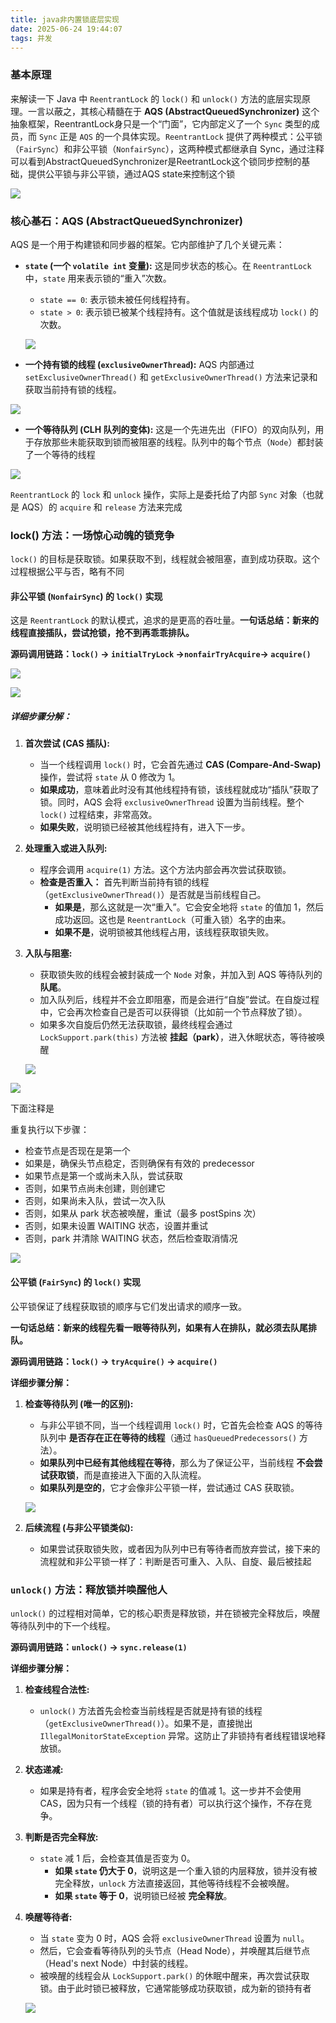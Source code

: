 ```yaml
---
title: java非内置锁底层实现
date: 2025-06-24 19:44:07
tags: 并发
---
```


### 基本原理

来解读一下 Java 中 `ReentrantLock` 的 `lock()` 和 `unlock()` 方法的底层实现原理。一言以蔽之，其核心精髓在于 **AQS (AbstractQueuedSynchronizer)** 这个抽象框架，ReentrantLock身只是一个“门面”，它内部定义了一个 `Sync` 类型的成员，而 `Sync` 正是 `AQS` 的一个具体实现。`ReentrantLock` 提供了两种模式：公平锁（`FairSync`）和非公平锁（`NonfairSync`），这两种模式都继承自 Sync，通过注释可以看到AbstractQueuedSynchronizer是ReetrantLock这个锁同步控制的基础，提供公平锁与非公平锁，通过AQS state来控制这个锁

![](../images/rent-1.png)

### 核心基石：AQS (AbstractQueuedSynchronizer)

AQS 是一个用于构建锁和同步器的框架。它内部维护了几个关键元素：

- **`state` (一个 `volatile int` 变量):** 这是同步状态的核心。在 `ReentrantLock` 中，`state` 用来表示锁的“重入”次数。

  - `state == 0`: 表示锁未被任何线程持有。
  - `state > 0`: 表示锁已被某个线程持有。这个值就是该线程成功 `lock()` 的次数。

  ![](../images/state.png)

- **一个持有锁的线程 (`exclusiveOwnerThread`):** AQS 内部通过 `setExclusiveOwnerThread()` 和 `getExclusiveOwnerThread()` 方法来记录和获取当前持有锁的线程。

![](../images/ownerThread.png)

- **一个等待队列 (CLH 队列的变体):** 这是一个先进先出（FIFO）的双向队列，用于存放那些未能获取到锁而被阻塞的线程。队列中的每个节点（`Node`）都封装了一个等待的线程

![](../images/clh.png)

`ReentrantLock` 的 `lock` 和 `unlock` 操作，实际上是委托给了内部 `Sync` 对象（也就是 AQS）的 `acquire` 和 `release` 方法来完成

### lock() 方法：一场惊心动魄的锁竞争

`lock()` 的目标是获取锁。如果获取不到，线程就会被阻塞，直到成功获取。这个过程根据公平与否，略有不同

#### 非公平锁 (`NonfairSync`) 的 `lock()` 实现

这是 `ReentrantLock` 的默认模式，追求的是更高的吞吐量。**一句话总结：新来的线程直接插队，尝试抢锁，抢不到再乖乖排队。**

**源码调用链路：`lock()` -> `initialTryLock` ->`nonfairTryAcquire`-> `acquire()`**

![](../images/no-fair.png)

![](../images/no-fair-2.png)

##### **详细步骤分解：**

1. **首次尝试 (CAS 插队):**

   - 当一个线程调用 `lock()` 时，它会首先通过 **CAS (Compare-And-Swap)** 操作，尝试将 `state` 从 0 修改为 1。
   - **如果成功**，意味着此时没有其他线程持有锁，该线程就成功“插队”获取了锁。同时，AQS 会将 `exclusiveOwnerThread` 设置为当前线程。整个 `lock()` 过程结束，非常高效。
   - **如果失败**，说明锁已经被其他线程持有，进入下一步。

2. **处理重入或进入队列:**

   - 程序会调用 `acquire(1)` 方法。这个方法内部会再次尝试获取锁。
   - **检查是否重入：** 首先判断当前持有锁的线程（`getExclusiveOwnerThread()`）是否就是当前线程自己。
     - **如果是**，那么这就是一次“重入”。它会安全地将 `state` 的值加 1，然后成功返回。这也是 `ReentrantLock`（可重入锁）名字的由来。
     - **如果不是**，说明锁被其他线程占用，该线程获取锁失败。

3. **入队与阻塞:**

   - 获取锁失败的线程会被封装成一个 `Node` 对象，并加入到 AQS 等待队列的 **队尾**。
   - 加入队列后，线程并不会立即阻塞，而是会进行“自旋”尝试。在自旋过程中，它会再次检查自己是否可以获得锁（比如前一个节点释放了锁）。
   - 如果多次自旋后仍然无法获取锁，最终线程会通过 `LockSupport.park(this)` 方法被 **挂起（park）**，进入休眠状态，等待被唤醒

   ![](../images/rd-1.png)

![](../images/rd-2.png)

下面注释是

重复执行以下步骤：

- 检查节点是否现在是第一个
- 如果是，确保头节点稳定，否则确保有有效的 predecessor
- 如果节点是第一个或尚未入队，尝试获取
- 否则，如果节点尚未创建，则创建它
- 否则，如果尚未入队，尝试一次入队
- 否则，如果从 park 状态被唤醒，重试（最多 postSpins 次）
- 否则，如果未设置 WAITING 状态，设置并重试
- 否则，park 并清除 WAITING 状态，然后检查取消情况

![](../images/zixuan.png)

#### 公平锁 (`FairSync`) 的 `lock()` 实现

公平锁保证了线程获取锁的顺序与它们发出请求的顺序一致。

**一句话总结：新来的线程先看一眼等待队列，如果有人在排队，就必须去队尾排队。**

**源码调用链路：`lock()` -> `tryAcquire()` -> `acquire()`**

**详细步骤分解：**

1. **检查等待队列 (唯一的区别):**

   - 与非公平锁不同，当一个线程调用 `lock()` 时，它首先会检查 AQS 的等待队列中 **是否存在正在等待的线程**（通过 `hasQueuedPredecessors()` 方法）。
   - **如果队列中已经有其他线程在等待**，那么为了保证公平，当前线程 **不会尝试获取锁**，而是直接进入下面的入队流程。
   - **如果队列是空的**，它才会像非公平锁一样，尝试通过 CAS 获取锁。

   ![](../images/queuu.png)

2. **后续流程 (与非公平锁类似):**

   - 如果尝试获取锁失败，或者因为队列中已有等待者而放弃尝试，接下来的流程就和非公平锁一样了：判断是否可重入、入队、自旋、最后被挂起

### `unlock()` 方法：释放锁并唤醒他人

`unlock()` 的过程相对简单，它的核心职责是释放锁，并在锁被完全释放后，唤醒等待队列中的下一个线程。

**源码调用链路：`unlock()` -> `sync.release(1)`**

**详细步骤分解：**

1. **检查线程合法性:**

   - `unlock()` 方法首先会检查当前线程是否就是持有锁的线程（`getExclusiveOwnerThread()`）。如果不是，直接抛出 `IllegalMonitorStateException` 异常。这防止了非锁持有者线程错误地释放锁。

2. **状态递减:**

   - 如果是持有者，程序会安全地将 `state` 的值减 1。这一步并不会使用 CAS，因为只有一个线程（锁的持有者）可以执行这个操作，不存在竞争。

3. **判断是否完全释放:**

   - `state` 减 1 后，会检查其值是否变为 0。
     - **如果 `state` 仍大于 0**，说明这是一个重入锁的内层释放，锁并没有被完全释放，`unlock` 方法直接返回，其他等待线程不会被唤醒。
     - **如果 `state` 等于 0**，说明锁已经被 **完全释放**。

4. **唤醒等待者:**

   - 当 `state` 变为 0 时，AQS 会将 `exclusiveOwnerThread` 设置为 `null`。
   - 然后，它会查看等待队列的头节点（Head Node），并唤醒其后继节点（Head's next Node）中封装的线程。
   - 被唤醒的线程会从 `LockSupport.park()` 的休眠中醒来，再次尝试获取锁。由于此时锁已被释放，它通常能够成功获取锁，成为新的锁持有者

   ![](../images/try-free.png)
